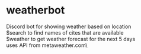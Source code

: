 # weatherbot
Discord bot for showing weather based on location\
$search to find names of cites that are available\
$weather to get weather forecast for the next 5 days\
uses API from metaweather.com\
